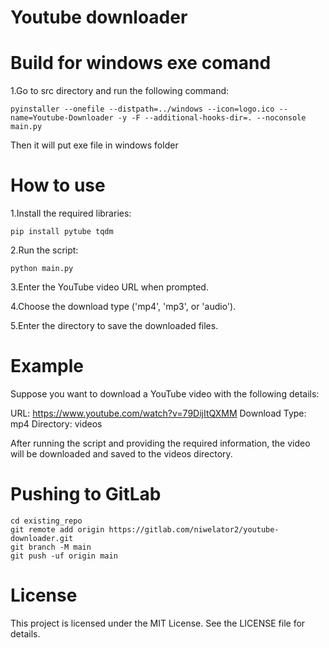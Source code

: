 # Youtube downloader

# Build for windows exe comand

1.Go to src directory and run the following command:

```
pyinstaller --onefile --distpath=../windows --icon=logo.ico --name=Youtube-Downloader -y -F --additional-hooks-dir=. --noconsole  main.py
```

Then it will put exe file in windows folder

# How to use

1.Install the required libraries:

```
pip install pytube tqdm
```

2.Run the script:

```
python main.py
```

3.Enter the YouTube video URL when prompted.

4.Choose the download type ('mp4', 'mp3', or 'audio').

5.Enter the directory to save the downloaded files.

# Example

Suppose you want to download a YouTube video with the following details:

URL: https://www.youtube.com/watch?v=79DijItQXMM
Download Type: mp4
Directory: videos

After running the script and providing the required information, the video will be downloaded and saved to the videos directory.

# Pushing to GitLab

```
cd existing_repo
git remote add origin https://gitlab.com/niwelator2/youtube-downloader.git
git branch -M main
git push -uf origin main
```

# License

This project is licensed under the MIT License. See the LICENSE file for details.
